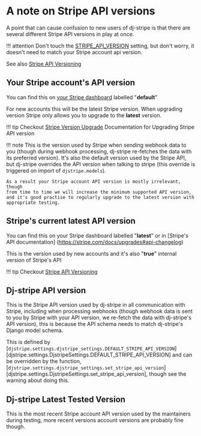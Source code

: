 # A note on Stripe API versions

A point that can cause confusion to new users of dj-stripe is that there
are several different Stripe API versions in play at once.

!!! attention
    Don't touch the [STRIPE_API_VERSION](reference/settings.md#stripe_api_version-2020-08-27) setting, but don't worry,
    it doesn't need to match your Stripe account api version.

See also [Stripe API Versioning](https://stripe.com/docs/api/versioning)

## Your Stripe account's API version

You can find this on [your Stripe dashboard](https://dashboard.stripe.com/developers) labelled "**default**"

For new accounts this will be the latest Stripe version. When upgrading
version Stripe only allows you to upgrade to the **latest** version.

!!! tip
    Checkout [Stripe Version Upgrade](https://stripe.com/docs/upgrades#how-can-i-upgrade-my-api) Documentation for Upgrading Stripe API version


!!! note
    This is the version used by Stripe when sending webhook data to you
    (though during webhook processing, dj-stripe re-fetches the data with
    its preferred version). It's also the default version used by the Stripe
    API, but dj-stripe overrides the API version when talking to stripe
    (this override is triggered on import of `djstripe.models`).

    As a result your Stripe account API version is mostly irrelevant, though
    from time to time we will increase the minimum supported API version,
    and it's good practise to regularly upgrade to the latest version with
    appropriate testing.

## Stripe's current latest API version

You can find this on your Stripe dashboard labelled "**latest**" or in
[Stripe's API documentation]
(https://stripe.com/docs/upgrades#api-changelog)

This is the version used by new accounts and it's also "**true**" internal
version of Stripe's API

!!! tip
    Checkout [Stripe API Versioning](https://stripe.com/blog/api-versioning)


## Dj-stripe API version

This is the Stripe API version used by dj-stripe in all communication
with Stripe, including when processing webhooks (though webhook data is
sent to you by Stripe with your API version, we re-fetch the data with
dj-stripe's API version), this is because the API schema needs to match
dj-stripe's Django model schema.

This is defined by [`djstripe.settings.djstripe_settings.DEFAULT_STRIPE_API_VERSION`][djstripe.settings.DjstripeSettings.DEFAULT_STRIPE_API_VERSION] and
can be overridden by the function, [`djstripe.settings.djstripe_settings.set_stripe_api_version`][djstripe.settings.DjstripeSettings.set_stripe_api_version], though see the warning
about doing this.


## Dj-stripe Latest Tested Version

This is the most recent Stripe account API version used by the
maintainers during testing, more recent versions account versions are
probably fine though.
